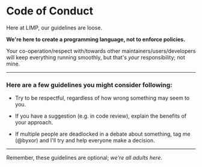 # Code of Conduct

Here at LIMP, our guidelines are loose.

**We're here to create a programming language, not to enforce policies.**

Your co-operation/respect with/towards other maintainers/users/developers will keep everything running smoothly, but that's _your_ responsibility; not mine.

---

### Here are a few guidelines you might consider following:

* Try to be respectful, regardless of how wrong something may seem to you.

* If you have a suggestion (e.g. in code review), explain the benefits of your approach.

* If multiple people are deadlocked in a debate about something, tag me (@byxor) and I'll try and help everyone make a decision.

---

Remember, these guidelines are optional; _we're all adults here_.
